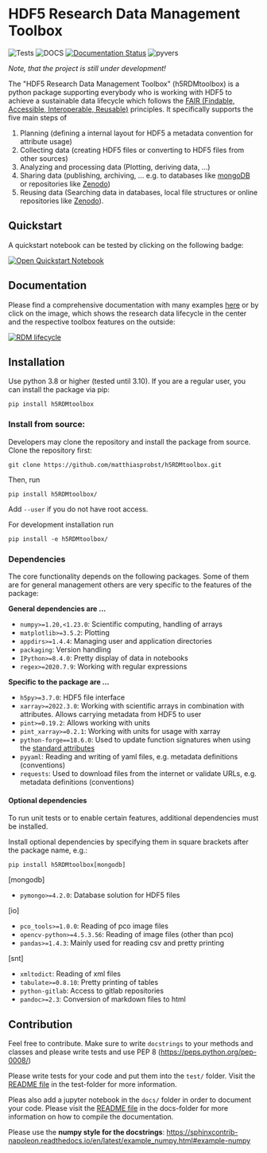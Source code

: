 # HDF5 Research Data Management Toolbox

![Tests](https://github.com/matthiasprobst/h5RDMtoolbox/actions/workflows/tests.yml/badge.svg)
![DOCS](https://codecov.io/gh/matthiasprobst/h5RDMtoolbox/branch/dev/graph/badge.svg)
[![Documentation Status](https://readthedocs.org/projects/h5rdmtoolbox/badge/?version=latest)](https://h5rdmtoolbox.readthedocs.io/en/latest/?badge=latest)
![pyvers](https://img.shields.io/badge/python-3.8%20%7C%203.9%20%7C%203.10-blue)

*Note, that the project is still under development!*

The "HDF5 Research Data Management Toolbox" (h5RDMtoolbox) is a python package supporting everybody who is working with
HDF5 to achieve a sustainable data lifecycle which follows
the [FAIR (Findable, Accessible, Interoperable, Reusable)](https://www.nature.com/articles/sdata201618)
principles. It specifically supports the five main steps of

1. Planning (defining a internal layout for HDF5 a metadata convention for attribute usage)
2. Collecting data (creating HDF5 files or converting to HDF5 files from other sources)
3. Analyzing and processing data (Plotting, deriving data, ...)
4. Sharing data (publishing, archiving, ... e.g. to databases like [mongoDB](https://www.mongodb.com/) or repositories
   like [Zenodo](https://zenodo.org/))
5. Reusing data (Searching data in databases, local file structures or online repositories
   like [Zenodo](https://zenodo.org)).

## Quickstart

A quickstart notebook can be tested by clicking on the following badge:

[![Open Quickstart Notebook](https://colab.research.google.com/assets/colab-badge.svg)](https://colab.research.google.com/github/matthiasprobst/h5RDMtoolbox/blob/main/docs/colab/quickstart.ipynb)

## Documentation

Please find a comprehensive documentation with many examples [here](h5rdmtoolbox.readthedocs.io/en/latest/) or by click
on the image, which shows the research data lifecycle in the center and the respective toolbox features on the outside:

<a href="https://h5rdmtoolbox.readthedocs.io/en/latest/"><img src="docs/_static/new_icon_with_text.svg" alt="RDM lifecycle" style="widht:600px;"></a>

## Installation

Use python 3.8 or higher (tested until 3.10). If you are a regular user, you can install the package via pip:

    pip install h5RDMtoolbox

### Install from source:

Developers may clone the repository and install the package from source.
Clone the repository first:

    git clone https://github.com/matthiasprobst/h5RDMtoolbox.git

Then, run

    pip install h5RDMtoolbox/

Add `--user` if you do not have root access.

For development installation run

    pip install -e h5RDMtoolbox/

### Dependencies

The core functionality depends on the following packages.
Some of them are for general management others are very
specific to the features of the package:

**General dependencies are ...**

- `numpy>=1.20,<1.23.0`: Scientific computing, handling of arrays
- `matplotlib>=3.5.2`: Plotting
- `appdirs>=1.4.4`: Managing user and application directories
- `packaging`: Version handling
- `IPython>=8.4.0`: Pretty display of data in notebooks
- `regex>=2020.7.9`: Working with regular expressions

**Specific to the package are ...**

- `h5py>=3.7.0`: HDF5 file interface
- `xarray>=2022.3.0`: Working with scientific arrays in combination with attributes. Allows carrying metadata from HDF5
  to user
- `pint>=0.19.2`: Allows working with units
- `pint_xarray>=0.2.1`: Working with units for usage with xarray
- `python-forge==18.6.0`: Used to update function signatures when using the [standard attributes](https://h5rdmtoolbox.readthedocs.io/en/latest/conventions/standard_attributes_and_conventions.html)
- `pyyaml`: Reading and writing of yaml files, e.g. metadata definitions (conventions)
- `requests`: Used to download files from the internet or validate URLs, e.g. metadata definitions (conventions)

#### Optional dependencies

To run unit tests or to enable certain features, additional dependencies must be installed.

Install optional dependencies by specifying them in square brackets after the package name, e.g.:

    pip install h5RDMtoolbox[mongodb]

[mongodb]

- `pymongo>=4.2.0`: Database solution for HDF5 files

[io]

- `pco_tools>=1.0.0`: Reading of pco image files
- `opencv-python>=4.5.3.56`: Reading of image files (other than pco)
- `pandas>=1.4.3`: Mainly used for reading csv and pretty printing

[snt]

- `xmltodict`: Reading of xml files
- `tabulate>=0.8.10`: Pretty printing of tables
- `python-gitlab`: Access to gitlab repositories
- `pandoc>=2.3`: Conversion of markdown files to html

## Contribution

Feel free to contribute. Make sure to write `docstrings` to your methods and classes and please write tests and use PEP
8 (https://peps.python.org/pep-0008/)

Please write tests for your code and put them into the `test/` folder. Visit the [README file](./tests/README.md) in the
test-folder for more information.

Pleas also add a jupyter notebook in the `docs/` folder in order to document your code. Please visit
the [README file](./docs/README.md) in the docs-folder for more information on how to compile the documentation.

Please use the **numpy style for the docstrings**:
https://sphinxcontrib-napoleon.readthedocs.io/en/latest/example_numpy.html#example-numpy


